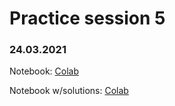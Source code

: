 # Practice session 5

### 24.03.2021

Notebook: [Colab](https://colab.research.google.com/drive/1hiaWAb1tsgMgPpAfT-NuKgyqIfHVnoAM?usp=sharing)

Notebook w/solutions: [Colab](https://colab.research.google.com/drive/19LTzsBwCkY_Zl7i9ZxEOvZzITLxaUE-7?usp=sharing)
